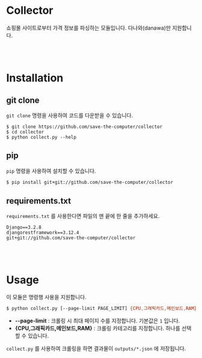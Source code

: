 # Collector

쇼핑몰 사이트로부터 가격 정보를 파싱하는 모듈입니다. 다나와(danawa)만 지원합니다.

<br><br>

# Installation

## git clone

`git clone` 명령을 사용하여 코드를 다운받을 수 있습니다.

```
$ git clone https://github.com/save-the-computer/collector
$ cd collector
$ python collect.py --help
```

## pip

`pip` 명령을 사용하여 설치할 수 있습니다.

```sh
$ pip install git+git://github.com/save-the-computer/collector
```

## requirements.txt

`requirements.txt` 를 사용한다면 파일의 맨 끝에 한 줄을 추가하세요.

```
Django==3.2.8
djangorestframework==3.12.4
git+git://github.com/save-the-computer/collector
```

<br><br>

# Usage

이 모듈은 명령행 사용을 지원합니다.

```sh
$ python collect.py [--page-limit PAGE_LIMIT] {CPU,그래픽카드,메인보드,RAM}
```

* **--page-limit** : 크롤링 시 최대 페이지 수를 지정합니다. 기본값은 `1` 입니다.
* **{CPU,그래픽카드,메인보드,RAM}** : 크롤링 카테고리를 지정합니다. 하나를 선택할 수 있습니다.

`collect.py` 를 사용하여 크롤링을 하면 결과물이 `outputs/*.json` 에 저장됩니다.
